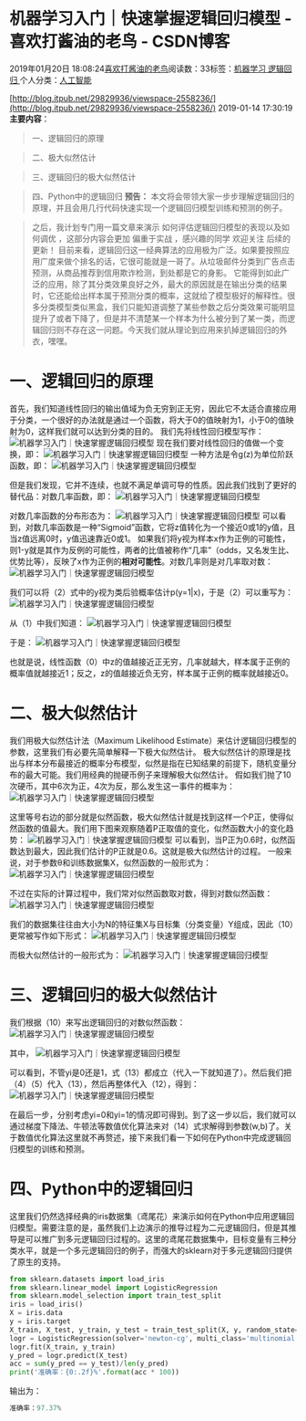 
# 机器学习入门｜快速掌握逻辑回归模型 - 喜欢打酱油的老鸟 - CSDN博客


2019年01月20日 18:08:24[喜欢打酱油的老鸟](https://me.csdn.net/weixin_42137700)阅读数：33标签：[机器学习																](https://so.csdn.net/so/search/s.do?q=机器学习&t=blog)[逻辑回归																](https://so.csdn.net/so/search/s.do?q=逻辑回归&t=blog)[
							](https://so.csdn.net/so/search/s.do?q=机器学习&t=blog)个人分类：[人工智能																](https://blog.csdn.net/weixin_42137700/article/category/7820233)


[http://blog.itpub.net/29829936/viewspace-2558236/](http://blog.itpub.net/29829936/viewspace-2558236/)
2019-01-14 17:30:19
**主要内容**：
> 一、逻辑回归的原理

> 二、极大似然估计

> 三、逻辑回归的极大似然估计

> 四、Python中的逻辑回归
**预告：**
> 本文将会带领大家一步步理解逻辑回归的原理，并且会用几行代码快速实现一个逻辑回归模型训练和预测的例子。

> 之后，我计划专门用一篇文章来演示
> 如何评估逻辑回归模型的表现以及如何调优
> ，这部分内容会更加
> 偏重于实战
> ，感兴趣的同学
> 欢迎关注
> 后续的更新！
目前来看，逻辑回归这一经典算法的应用极为广泛。如果要按照应用广度来做个排名的话，它很可能就是一哥了。从垃圾邮件分类到广告点击预测，从商品推荐到信用欺诈检测，到处都是它的身影。
它能得到如此广泛的应用，除了其分类效果良好之外，最大的原因就是在输出分类的结果时，它还能给出样本属于预测分类的概率，这就给了模型极好的解释性。很多分类模型类似黑盒，我们只能知道调整了某些参数之后分类效果可能明显提升了或者下降了，但是并不清楚某一个样本为什么被分到了某一类，而逻辑回归则不存在这一问题。今天我们就从理论到应用来扒掉逻辑回归的外衣，嘿嘿。
# 一、逻辑回归的原理
首先，我们知道线性回归的输出值域为负无穷到正无穷，因此它不太适合直接应用于分类，一个很好的办法就是通过一个函数，将大于0的值映射为1，小于0的值映射为0，这样我们就可以达到分类的目的。
我们先将线性回归模型写作：
![机器学习入门｜快速掌握逻辑回归模型](http://p3.pstatp.com/large/pgc-image/395129c64ab14f8a8429553bc8fb9e91)
现在我们要对线性回归的值做一个变换，即：
![机器学习入门｜快速掌握逻辑回归模型](http://p3.pstatp.com/large/pgc-image/a370c9664b524229ba99a86faab49c2a)
一种方法是令g(z)为单位阶跃函数，即：
![机器学习入门｜快速掌握逻辑回归模型](http://p1.pstatp.com/large/pgc-image/15130e77fd1b49cfb0b80862d2b656e7)

但是我们发现，它并不连续，也就不满足单调可导的性质。因此我们找到了更好的替代品：对数几率函数，即：
![机器学习入门｜快速掌握逻辑回归模型](http://p9.pstatp.com/large/pgc-image/b41c167a2ace44fe9fc65d38d6c9df08)

对数几率函数的分布形态为：
![机器学习入门｜快速掌握逻辑回归模型](http://p3.pstatp.com/large/pgc-image/0435f10ba50544a9bfedbbe4f9997dca)
可以看到，对数几率函数是一种“Sigmoid”函数，它将z值转化为一个接近0或1的y值，且当z值远离0时，y值迅速靠近0或1。
如果我们将y视为样本x作为正例的可能性，则1-y就是其作为反例的可能性，两者的比值被称作“几率”（odds，又名发生比、优势比等），反映了x作为正例的**相对可能性**。对数几率则是对几率取对数：
![机器学习入门｜快速掌握逻辑回归模型](http://p1.pstatp.com/large/pgc-image/85cf2ede0b3944b4bae663669bb31da6)

我们可以将（2）式中的y视为类后验概率估计p(y=1|x)，于是（2）可以重写为：
![机器学习入门｜快速掌握逻辑回归模型](http://p1.pstatp.com/large/pgc-image/00810de2a1b24f99a1d1b1b3b67c0643)

从（1）中我们知道：
![机器学习入门｜快速掌握逻辑回归模型](http://p1.pstatp.com/large/pgc-image/e7d1988687294ba6b352ee6a7f4c42bb)

于是：
![机器学习入门｜快速掌握逻辑回归模型](http://p3.pstatp.com/large/pgc-image/b5410d18d2bb4db0b56a9b730f24c4ab)

也就是说，线性函数（0）中z的值越接近正无穷，几率就越大，样本属于正例的概率值就越接近1；反之，z的值越接近负无穷，样本属于正例的概率就越接近0。
# 二、极大似然估计
我们用极大似然估计法（Maximum Likelihood Estimate）来估计逻辑回归模型的参数，这里我们有必要先简单解释一下极大似然估计。
极大似然估计的原理是找出与样本分布最接近的概率分布模型，似然是指在已知结果的前提下，随机变量分布的最大可能。我们用经典的抛硬币例子来理解极大似然估计。
假如我们抛了10次硬币，其中6次为正，4次为反，那么发生这一事件的概率为：
![机器学习入门｜快速掌握逻辑回归模型](http://p1.pstatp.com/large/pgc-image/518646d48c34487bb86639740e95c10d)

这里等号右边的部分就是似然函数，极大似然估计就是找到这样一个P正，使得似然函数的值最大。我们用下图来观察随着P正取值的变化，似然函数大小的变化趋势：
![机器学习入门｜快速掌握逻辑回归模型](http://p1.pstatp.com/large/pgc-image/7c24d86f9be54319ad3e4c0f03223689)
可以看到，当P正为0.6时，似然函数达到最大，因此我们估计的P正就是0.6。这就是极大似然估计的过程。
一般来说，对于参数θ和训练数据集X，似然函数的一般形式为：
![机器学习入门｜快速掌握逻辑回归模型](http://p3.pstatp.com/large/pgc-image/45007067862345a3a9befc9921629ba9)

不过在实际的计算过程中，我们常对似然函数取对数，得到对数似然函数：
![机器学习入门｜快速掌握逻辑回归模型](http://p9.pstatp.com/large/pgc-image/a48ef4e1099c4e0f802d4b3783f275f0)

我们的数据集往往由大小为N的特征集X与目标集（分类变量）Y组成，因此（10）更常被写作如下形式：
![机器学习入门｜快速掌握逻辑回归模型](http://p1.pstatp.com/large/pgc-image/c85747ac31bf40bea2b040a96237744d)

而极大似然估计的一般形式为：
![机器学习入门｜快速掌握逻辑回归模型](http://p1.pstatp.com/large/pgc-image/787a9fa092de4d81804e6295bef1c5fd)

# 三、逻辑回归的极大似然估计
我们根据（10）来写出逻辑回归的对数似然函数：
![机器学习入门｜快速掌握逻辑回归模型](http://p3.pstatp.com/large/pgc-image/9bc7fb522fee457483f3f696038f01e8)

其中，
![机器学习入门｜快速掌握逻辑回归模型](http://p1.pstatp.com/large/pgc-image/3049c143421e4f5ba469aced88ca3ce9)

可以看到，不管yi是0还是1，式（13）都成立（代入一下就知道了）。然后我们把（4）（5）代入（13），然后再整体代入（12），得到：
![机器学习入门｜快速掌握逻辑回归模型](http://p9.pstatp.com/large/pgc-image/7f5b4d6db3d54002aa942ed4491f1caa)

在最后一步，分别考虑yi=0和yi=1的情况即可得到。到了这一步以后，我们就可以通过梯度下降法、牛顿法等数值优化算法来对（14）式求解得到参数(w,b)了。关于数值优化算法这里就不再赘述，接下来我们看一下如何在Python中完成逻辑回归模型的训练和预测。
# 四、Python中的逻辑回归
这里我们仍然选择经典的iris数据集（鸢尾花）来演示如何在Python中应用逻辑回归模型。需要注意的是，虽然我们上边演示的推导过程为二元逻辑回归，但是其推导是可以推广到多元逻辑回归过程的。这里的鸢尾花数据集中，目标变量有三种分类水平，就是一个多元逻辑回归的例子，而强大的sklearn对于多元逻辑回归提供了原生的支持。
```python
from sklearn.datasets import load_iris
from sklearn.linear_model import LogisticRegression
from sklearn.model_selection import train_test_split
iris = load_iris()
X = iris.data
y = iris.target
X_train, X_test, y_train, y_test = train_test_split(X, y, random_state=0)
logr = LogisticRegression(solver='newton-cg', multi_class='multinomial')
logr.fit(X_train, y_train)
y_pred = logr.predict(X_test)
acc = sum(y_pred == y_test)/len(y_pred)
print('准确率：{0:.2f}%'.format(acc * 100))
```
输出为：
```python
准确率：97.37%
```

